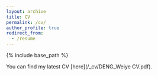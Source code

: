```yaml
---
layout: archive
title: CV
permalink: /cv/
author_profile: true
redirect_from: 
  - /resume
---
```


{% include base_path %}

You can find my latest CV [here](/_cv/DENG_Weiye CV.pdf).
